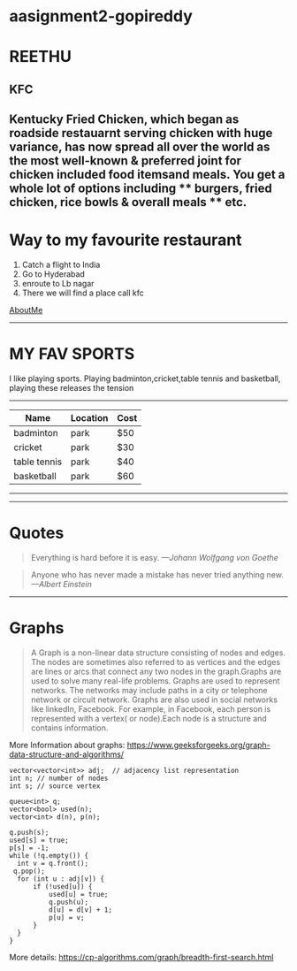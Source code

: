 # aasignment2-gopireddy
# REETHU #
## KFC ##
Kentucky Fried Chicken, which began as roadside restauarnt serving chicken with huge variance, has now spread all over the world as the most well-known & preferred joint for chicken included food itemsand meals. You get a whole lot of options including ** burgers, fried chicken, rice bowls & overall meals ** etc.
--------------------------

# Way to my favourite restaurant

1. Catch a flight to India
2. Go to Hyderabad
3. enroute to Lb nagar
4. There we will find a place call kfc

[AboutMe](https://github.com/Reethureddy28/aasignment2-gopireddy/blob/main/AboutMe.md)

---------------------------
# MY FAV SPORTS

I like playing sports.
Playing badminton,cricket,table tennis and basketball,
playing these releases the tension

-----------------------------
|Name        |Location|Cost|
|------------|--------|----|
|badminton   |park    |$50 |
|cricket     | park   |$30 |
|table tennis| park   |$40 |
|basketball  |park    |$60 | 
-----------------------------

-------------------------------------------
# Quotes

>Everything is hard before it is easy. *—Johann Wolfgang von Goethe*

>Anyone who has never made a mistake has never tried anything new. *—Albert Einstein*

---------------------------------------------
# Graphs

>A Graph is a non-linear data structure consisting of nodes and edges. The nodes are sometimes also referred to as vertices and the edges are lines or arcs that connect any two nodes in the graph.Graphs are used to solve many real-life problems. Graphs are used to represent networks. The networks may include paths in a city or telephone network or circuit network. Graphs are also used in social networks like linkedIn, Facebook. For example, in Facebook, each person is represented with a vertex( or node).Each node is a structure and contains information.

More Information about graphs: <https://www.geeksforgeeks.org/graph-data-structure-and-algorithms/>

 ```
 vector<vector<int>> adj;  // adjacency list representation
 int n; // number of nodes
 int s; // source vertex

 queue<int> q;
 vector<bool> used(n);
 vector<int> d(n), p(n);

 q.push(s);
 used[s] = true;
 p[s] = -1;
 while (!q.empty()) {
   int v = q.front();
  q.pop();
   for (int u : adj[v]) {
       if (!used[u]) {
           used[u] = true;
           q.push(u);
           d[u] = d[v] + 1;
           p[u] = v;
       }
   }
 }
 ```

More details: <https://cp-algorithms.com/graph/breadth-first-search.html>


